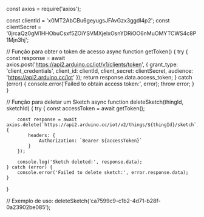 const axios = require('axios');

const clientId = 'x0MT2AbCBu6geyugsJFAvGzx3ggdl4p2';
const clientSecret = '0jrcaQz0gM1HHObuCsxf5ZOiYSVMXjelxOsnYDRiOO6nMuOMYTCWS4c8P1Mjn3hj';

// Função para obter o token de acesso
async function getToken() {
    try {
        const response = await axios.post('https://api2.arduino.cc/iot/v1/clients/token', {
            grant_type: 'client_credentials',
            client_id: clientId,
            client_secret: clientSecret,
            audience: 'https://api2.arduino.cc/iot'
        });
        return response.data.access_token;
    } catch (error) {
        console.error('Failed to obtain access token:', error);
        throw error;
    }
}

// Função para deletar um Sketch
async function deleteSketch(thingId, sketchId) {
    try {
        const accessToken = await getToken();

        const response = await axios.delete(`https://api2.arduino.cc/iot/v2/things/${thingId}/sketch`, {
            headers: {
                Authorization: `Bearer ${accessToken}`
            }
        });

        console.log('Sketch deleted:', response.data);
    } catch (error) {
        console.error('Failed to delete sketch:', error.response.data);
    }
}

// Exemplo de uso:
deleteSketch('ca7599c9-c1b2-4d71-b28f-0a23902be085');

